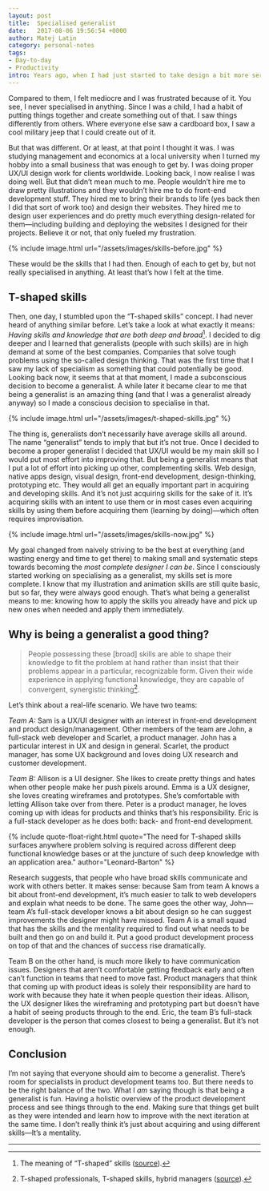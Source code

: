 ```yaml
---
layout: post
title:  Specialised generalist
date:   2017-08-06 19:56:54 +0000
author: Matej Latin
category: personal-notes
tags:
- Day-to-day
- Productivity
intro: Years ago, when I had just started to take design a bit more seriously, I envied designers that produced amazing visual designs or incredibly slick animations. I envied the front-end developers because they could turn designs into interactive websites. I envied illustrators that could draw awesome icons.
---
```


Compared to them, I felt mediocre and I was frustrated because of it. You see, I never specialised in anything. Since I was a child, I had a habit of putting things together and create something out of that. I saw things differently from others. Where everyone else saw a cardboard box, I saw a cool military jeep that I could create out of it. 

But that was different. Or at least, at that point I thought it was. I was studying management and economics at a local university when I turned my hobby into a small business that was enough to get by. I was doing proper UX/UI design work for clients worldwide. Looking back, I now realise I was doing well. But that didn’t mean much to me. People wouldn’t hire me to draw pretty illustrations and they wouldn’t hire me to do front-end development stuff. They hired me to bring their brands to life (yes back then I did that sort of work too) and design their websites. They hired me to design user experiences and do pretty much everything design-related for them—including building and deploying the websites I designed for their projects.  Believe it or not, that only fueled my frustration.

{% include image.html url="/assets/images/skills-before.jpg" %}

These would be the skills that I had then. Enough of each to get by, but not really specialised in anything. At least that’s how I felt at the time.

## T-shaped skills

Then, one day, I stumbled upon the “T-shaped skills” concept. I had never heard of anything similar before. Let’s take a look at what exactly it means: *Having skills and knowledge that are both deep and broad*[^1]. I decided to dig deeper and I learned that generalists (people with such skills) are in high demand at some of the best companies. Companies that solve tough problems using the so-called design thinking. That was the first time that I saw my lack of specialism as something that could potentially be good. Looking back now, it seems that at that moment, I made a subconscious decision to become a generalist. A while later it became clear to me that being a generalist is an amazing thing (and that I was a generalist already anyway) so I made a conscious decision to specialise in that.

{% include image.html url="/assets/images/t-shaped-skills.jpg" %}

The thing is, generalists don’t necessarily have average skills all around. The name “generalist” tends to imply that but it’s not true. Once I decided to become a proper generalist I decided that UX/UI would be my main skill so I would put most effort into improving that. But being a generalist means that I put a lot of effort into picking up other, complementing skills. Web design, native apps design, visual design, front-end development, design-thinking, prototyping etc. They would all get an equally important part in acquiring and developing skills. And it’s not just acquiring skills for the sake of it. It’s acquiring skills with an intent to use them or in most cases even acquiring skills by using them before acquiring them (learning by doing)—which often requires improvisation.

{% include image.html url="/assets/images/skills-now.jpg" %}

My goal changed from naively striving to be the best at everything (and wasting energy and time to get there) to making small and systematic steps towards becoming the *most complete designer I can be*. Since I consciously started working on specialising as a generalist, my skills set is more complete. I know that my illustration and animation skills are still quite basic, but so far, they were always good enough. That’s what being a generalist means to me: knowing how to apply the skills you already have and pick up new ones when needed and apply them immediately.

## Why is being a generalist a good thing?

> People possessing these [broad] skills are able to shape their knowledge to fit the problem at hand rather than insist that their problems appear in a particular, recognizable form. Given their wide experience in applying functional knowledge, they are capable of convergent, synergistic thinking[^2].

Let’s think about a real-life scenario. We have two teams:

*Team A:* Sam is a UX/UI designer with an interest in front-end development and product design/management. Other members of the team are John, a full-stack web developer and Scarlet, a product manager. John has a particular interest in UX and design in general. Scarlet, the product manager, has some UX background and loves doing UX research and customer development. 

*Team B:* Allison is a UI designer. She likes to create pretty things and hates when other people make her push pixels around. Emma is a UX designer, she loves creating wireframes and prototypes. She’s comfortable with letting Allison take over from there. Peter is a product manager, he loves coming up with ideas for products and thinks that’s his responsibility. Eric is a full-stack developer as he does both: back- and front-end development.

{% include quote-float-right.html quote="The need for T-shaped skills surfaces anywhere problem solving is required across different deep functional knowledge bases or at the juncture of such deep knowledge with an application area." author="Leonard-Barton" %}

Research suggests, that people who have broad skills communicate and work with others better. It makes sense: because Sam from team A knows a bit about front-end development, it’s much easier to talk to web developers and explain what needs to be done. The same goes the other way, John—team A’s full-stack developer knows a bit about design so he can suggest improvements the designer might have missed. Team A is a small squad that has the skills and the mentality required to find out what needs to be built and then go on and build it. Put a good product development process on top of that and the chances of success rise dramatically. 

Team B on the other hand, is much more likely to have communication issues. Designers that aren’t comfortable getting feedback early and often can’t function in teams that need to move fast. Product managers that think that coming up with product ideas is solely their responsibility are hard to work with because they hate it when people question their ideas. Allison, the UX designer likes the wireframing and prototyping part but doesn’t have a habit of seeing products through to the end. Eric, the team B’s full-stack developer is the person that comes closest to being a generalist. But it’s not enough.

## Conclusion

I’m not saying that everyone should aim to become a generalist. There’s room for specialists in product development teams too. But there needs to be the right balance of the two. What I *am* saying though is that being a generalist is fun. Having a holistic overview of the product development process and see things through to the end. Making sure that things get built as they were intended and learn how to improve with the next iteration at the same time. I don’t really think it’s just about acquiring and using different skills—It’s a mentality.

-----

[^1]: The meaning of “T-shaped” skills ([source](http://wordspy.com/index.php?word=t-shaped)). 
[^2]: T-shaped professionals, T-shaped skills, hybrid managers ([source](http://coevolving.com/blogs/index.php/archive/t-shaped-professionals-t-shaped-skills-hybrid-managers/)). 